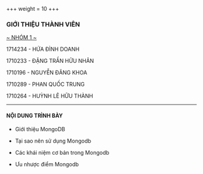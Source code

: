 +++
weight = 10
+++

### GIỚI THIỆU THÀNH VIÊN

[~ NHÓM 1 ~]()

1714234 - HỨA ĐÌNH DOANH

1710233 - ĐẶNG TRẦN HỮU NHÂN

1710196 - NGUYỄN ĐĂNG KHOA

1710289 - PHAN QUỐC TRUNG

1710264 - HUỲNH LÊ HỮU THÀNH

---

#### NỘI DUNG TRÌNH BÀY

- Giới thiệu MongoDB

- Tại sao nên sử dụng Mongodb

- Các khái niệm cơ bản trong Mongodb

- Ưu nhược điểm Mongodb